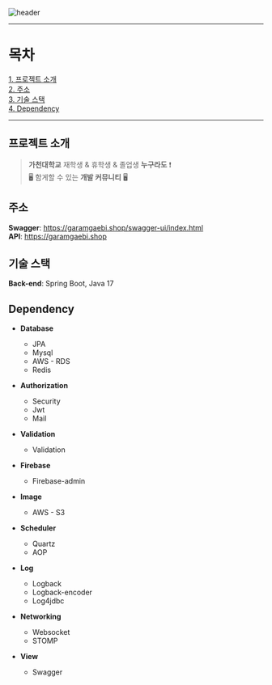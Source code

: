 ![header](https://capsule-render.vercel.app/api?type=waving&color=auto&height=200&section=header&text=가람개비&fontSize=90)

---

# 목차
[1. 프로젝트 소개](#프로젝트-소개)  
[2. 주소](#주소)  
[3. 기술 스택](#기술-스택)  
[4. Dependency](#dependency)

---

## 프로젝트 소개
> __가천대학교__ 재학생 & 휴학생 & 졸업생 __누구라도__ ❗️  
> 🖥️ 함게할 수 있는 __개발 커뮤니티__ 🖥️


## 주소
__Swagger__: https://garamgaebi.shop/swagger-ui/index.html  
__API__: https://garamgaebi.shop  


## 기술 스택
__Back-end__: Spring Boot, Java 17  


## Dependency
- __Database__
  - JPA
  - Mysql
  - AWS - RDS
  - Redis
  

- __Authorization__
  - Security
  - Jwt
  - Mail
  

- __Validation__
  - Validation
  

- __Firebase__
  - Firebase-admin
  

- __Image__
  - AWS - S3
  

- __Scheduler__
  - Quartz
  - AOP
  

- __Log__
  - Logback
  - Logback-encoder
  - Log4jdbc
  

- __Networking__
  - Websocket
  - STOMP
  

- __View__
  - Swagger
